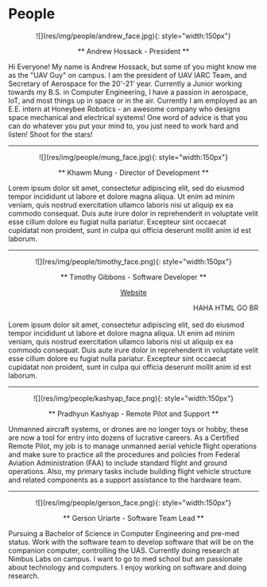 # People

<center>
![](res/img/people/andrew_face.jpg){: style="width:150px"}

** Andrew Hossack - President **
</center>

Hi Everyone! My name is Andrew Hossack, but some of you might know me as the "UAV Guy" on campus. I am the president of UAV IARC Team, and Secretary of Aerospace for the 20'-21' year. Currently a Junior working towards my B.S. in Computer Engineering, I have a passion in aerospace, IoT, and most things up in space or in the air. Currently I am employed as an E.E. intern at Honeybee Robotics - an awesome company who designs space mechanical and electrical systems! One word of advice is that you can do whatever you put your mind to, you just need to work hard and listen! Shoot for the stars!

<hr>

<center>
![](res/img/people/mung_face.jpg){: style="width:150px"}

** Khawm Mung - Director of Development **
</center>

Lorem ipsum dolor sit amet, consectetur adipiscing elit, sed do eiusmod tempor incididunt ut labore et dolore magna aliqua. Ut enim ad minim veniam, quis nostrud exercitation ullamco laboris nisi ut aliquip ex ea commodo consequat. Duis aute irure dolor in reprehenderit in voluptate velit esse cillum dolore eu fugiat nulla pariatur. Excepteur sint occaecat cupidatat non proident, sunt in culpa qui officia deserunt mollit anim id est laborum.

<hr>

<center>
![](res/img/people/timothy_face.png){: style="width:150px"}

** Timothy Gibbons - Software Developer **

[Website](https://root3287.site)

<marquee>HAHA HTML GO BRRRRRRRRRRRRRRRRRRRRRRRRRRRRRRRRRRRRRRRRRRRRRRRRRRRRRRRRRRRRRRRRRRRRRRRRRRRRRRRRRRRRRR</marquee>
</center>

Lorem ipsum dolor sit amet, consectetur adipiscing elit, sed do eiusmod tempor incididunt ut labore et dolore magna aliqua. Ut enim ad minim veniam, quis nostrud exercitation ullamco laboris nisi ut aliquip ex ea commodo consequat. Duis aute irure dolor in reprehenderit in voluptate velit esse cillum dolore eu fugiat nulla pariatur. Excepteur sint occaecat cupidatat non proident, sunt in culpa qui officia deserunt mollit anim id est laborum.

<hr>

<center>
![](res/img/people/kashyap_face.png){: style="width:150px"}

** Pradhyun Kashyap - Remote Pilot and Support **
</center>

Unmanned aircraft systems, or drones are no longer toys or hobby, these are now a tool for entry into dozens of lucrative careers. As a Certified Remote Pilot, my job is to manage unmanned aerial vehicle flight operations and make sure to practice all the procedures and policies from Federal Aviation Administration (FAA) to include standard flight and ground operations. Also, my primary tasks include building flight vehicle structure and related components as a support assistance to the hardware team.

<hr>

<center>
![](res/img/people/gerson_face.png){: style="width:150px"}

** Gerson Uriarte - Software Team Lead **
</center>

Pursuing a Bachelor of Science in Computer Engineering and pre-med status. Work with the software team to develop software that will be on the companion computer, controlling the UAS. Currently doing research at Nimbus Labs on campus. I want to go to med school but am passionate about technology and computers. I enjoy working on software and doing research.

